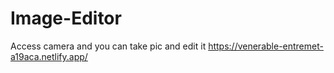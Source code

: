 # Image-Editor
Access camera and you can take pic and  edit it 
https://venerable-entremet-a19aca.netlify.app/
